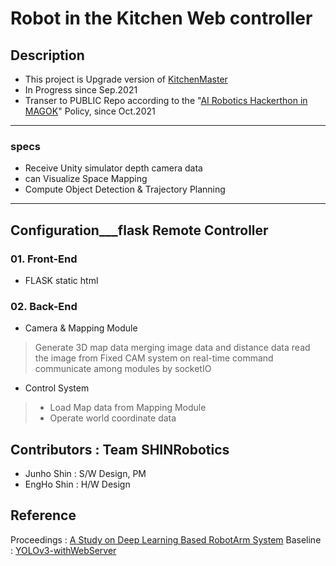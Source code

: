 # Robot in the Kitchen Web controller

## Description
- This project is Upgrade version of [KitchenMaster](https://github.com/MinTpie30/KitchenMaster)
- In Progress since Sep.2021
- Transer to PUBLIC Repo according to the "[AI Robotics Hackerthon in MAGOK](https://m-hackathon.tistory.com/)" Policy, since Oct.2021

-------------------------------------------------------
### specs
- Receive Unity simulator depth camera data
- can Visualize Space Mapping
- Compute Object Detection & Trajectory Planning
-------------------------------------------------------

## Configuration___flask Remote Controller 
### 01. Front-End
- FLASK static html 
### 02. Back-End
- Camera & Mapping Module
> Generate 3D map data merging image data and distance data
> read the image from Fixed CAM system on real-time
> command communicate among modules by socketIO

- Control System
> - Load Map data from Mapping Module
> - Operate world coordinate data 

## Contributors : Team SHINRobotics
- Junho Shin : S/W Design, PM
- EngHo Shin : H/W Design

## Reference
Proceedings : [A Study on Deep Learning Based RobotArm System](https://www.koreascience.or.kr/article/CFKO202025036028266.page)
Baseline : [YOLOv3-withWebServer](https://github.com/zxqcreations/YOLOv3-withWebServer)
